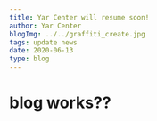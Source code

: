 ```yaml
---
title: Yar Center will resume soon!
author: Yar Center
blogImg: ../../graffiti_create.jpg
tags: update news
date: 2020-06-13
type: blog
---
```

# blog works??